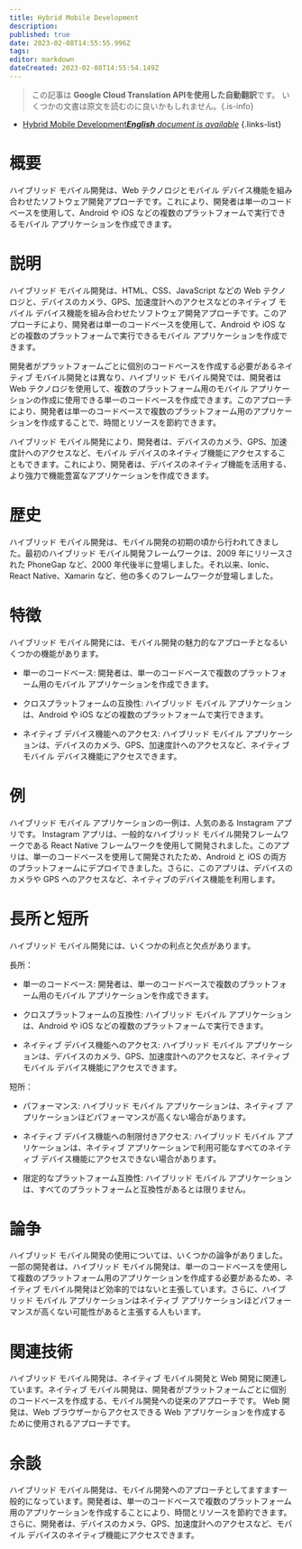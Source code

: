 ```yaml
---
title: Hybrid Mobile Development
description: 
published: true
date: 2023-02-08T14:55:55.996Z
tags: 
editor: markdown
dateCreated: 2023-02-08T14:55:54.149Z
---
```


> この記事は **Google Cloud Translation APIを使用した自動翻訳**です。
いくつかの文書は原文を読むのに良いかもしれません。{.is-info}



- [Hybrid Mobile Development***English** document is available*](/en/Knowledge-base/Dictionary/hybrid-mobile-development)
{.links-list}


# 概要
ハイブリッド モバイル開発は、Web テクノロジとモバイル デバイス機能を組み合わせたソフトウェア開発アプローチです。これにより、開発者は単一のコードベースを使用して、Android や iOS などの複数のプラットフォームで実行できるモバイル アプリケーションを作成できます。

# 説明
ハイブリッド モバイル開発は、HTML、CSS、JavaScript などの Web テクノロジと、デバイスのカメラ、GPS、加速度計へのアクセスなどのネイティブ モバイル デバイス機能を組み合わせたソフトウェア開発アプローチです。このアプローチにより、開発者は単一のコードベースを使用して、Android や iOS などの複数のプラットフォームで実行できるモバイル アプリケーションを作成できます。

開発者がプラットフォームごとに個別のコードベースを作成する必要があるネイティブ モバイル開発とは異なり、ハイブリッド モバイル開発では、開発者は Web テクノロジを使用して、複数のプラットフォーム用のモバイル アプリケーションの作成に使用できる単一のコードベースを作成できます。このアプローチにより、開発者は単一のコードベースで複数のプラットフォーム用のアプリケーションを作成することで、時間とリソースを節約できます。

ハイブリッド モバイル開発により、開発者は、デバイスのカメラ、GPS、加速度計へのアクセスなど、モバイル デバイスのネイティブ機能にアクセスすることもできます。これにより、開発者は、デバイスのネイティブ機能を活用する、より強力で機能豊富なアプリケーションを作成できます。

# 歴史
ハイブリッド モバイル開発は、モバイル開発の初期の頃から行われてきました。最初のハイブリッド モバイル開発フレームワークは、2009 年にリリースされた PhoneGap など、2000 年代後半に登場しました。それ以来、Ionic、React Native、Xamarin など、他の多くのフレームワークが登場しました。

# 特徴
ハイブリッド モバイル開発には、モバイル開発の魅力的なアプローチとなるいくつかの機能があります。

- 単一のコードベース: 開発者は、単一のコードベースで複数のプラットフォーム用のモバイル アプリケーションを作成できます。

- クロスプラットフォームの互換性: ハイブリッド モバイル アプリケーションは、Android や iOS などの複数のプラットフォームで実行できます。

- ネイティブ デバイス機能へのアクセス: ハイブリッド モバイル アプリケーションは、デバイスのカメラ、GPS、加速度計へのアクセスなど、ネイティブ モバイル デバイス機能にアクセスできます。

# 例
ハイブリッド モバイル アプリケーションの一例は、人気のある Instagram アプリです。 Instagram アプリは、一般的なハイブリッド モバイル開発フレームワークである React Native フレームワークを使用して開発されました。このアプリは、単一のコードベースを使用して開発されたため、Android と iOS の両方のプラットフォームにデプロイできました。さらに、このアプリは、デバイスのカメラや GPS へのアクセスなど、ネイティブのデバイス機能を利用します。

# 長所と短所
ハイブリッド モバイル開発には、いくつかの利点と欠点があります。

長所：

- 単一のコードベース: 開発者は、単一のコードベースで複数のプラットフォーム用のモバイル アプリケーションを作成できます。

- クロスプラットフォームの互換性: ハイブリッド モバイル アプリケーションは、Android や iOS などの複数のプラットフォームで実行できます。

- ネイティブ デバイス機能へのアクセス: ハイブリッド モバイル アプリケーションは、デバイスのカメラ、GPS、加速度計へのアクセスなど、ネイティブ モバイル デバイス機能にアクセスできます。

短所：

- パフォーマンス: ハイブリッド モバイル アプリケーションは、ネイティブ アプリケーションほどパフォーマンスが高くない場合があります。

- ネイティブ デバイス機能への制限付きアクセス: ハイブリッド モバイル アプリケーションは、ネイティブ アプリケーションで利用可能なすべてのネイティブ デバイス機能にアクセスできない場合があります。

- 限定的なプラットフォーム互換性: ハイブリッド モバイル アプリケーションは、すべてのプラットフォームと互換性があるとは限りません。

# 論争
ハイブリッド モバイル開発の使用については、いくつかの論争がありました。一部の開発者は、ハイブリッド モバイル開発は、単一のコードベースを使用して複数のプラットフォーム用のアプリケーションを作成する必要があるため、ネイティブ モバイル開発ほど効率的ではないと主張しています。さらに、ハイブリッド モバイル アプリケーションはネイティブ アプリケーションほどパフォーマンスが高くない可能性があると主張する人もいます。

# 関連技術
ハイブリッド モバイル開発は、ネイティブ モバイル開発と Web 開発に関連しています。ネイティブ モバイル開発は、開発者がプラットフォームごとに個別のコードベースを作成する、モバイル開発への従来のアプローチです。 Web 開発は、Web ブラウザーからアクセスできる Web アプリケーションを作成するために使用されるアプローチです。

# 余談
ハイブリッド モバイル開発は、モバイル開発へのアプローチとしてますます一般的になっています。開発者は、単一のコードベースで複数のプラットフォーム用のアプリケーションを作成することにより、時間とリソースを節約できます。さらに、開発者は、デバイスのカメラ、GPS、加速度計へのアクセスなど、モバイル デバイスのネイティブ機能にアクセスできます。